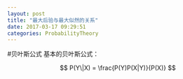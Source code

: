```yaml
---
layout: post
title: "最大后验与最大似然的关系"
date: 2017-03-17 09:29:51
categories: ProbabilityTheory
---
```

#贝叶斯公式
基本的贝叶斯公式：

$$
P(Y\|X) = \frac{P(Y)P(X|Y)}{P(X)}
$$